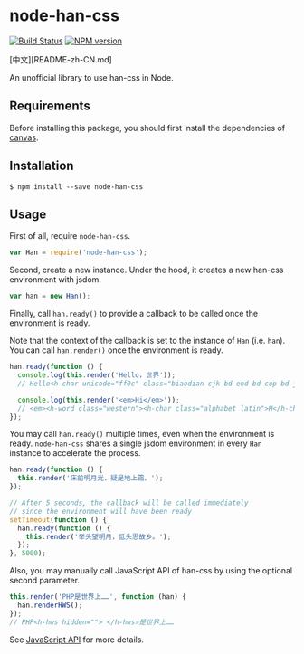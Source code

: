 # node-han-css

[![Build Status](https://travis-ci.org/lujjjh/node-han-css.svg?branch=master)](https://travis-ci.org/lujjjh/node-han-css)
[![NPM version](https://img.shields.io/npm/v/node-han-css.svg)](https://www.npmjs.com/package/node-han-css)

[中文][README-zh-CN.md]

An unofficial library to use han-css in Node.

## Requirements

Before installing this package, you should first install the dependencies of [canvas][node-canvas].

## Installation

    $ npm install --save node-han-css

## Usage

First of all, require `node-han-css`.

```js
var Han = require('node-han-css');
```

Second, create a new instance. Under the hood, it creates a new han-css
environment with jsdom.

```js
var han = new Han();
```

Finally, call `han.ready()` to provide a callback to be called once
the environment is ready.

Note that the context of the callback is set to the instance of `Han`
(i.e. `han`). You can call `han.render()` once the environment is
ready.

```js
han.ready(function () {
  console.log(this.render('Hello，世界'));
  // Hello<h-char unicode="ff0c" class="biaodian cjk bd-end bd-cop bd-jiya bd-hangable"><h-inner>，</h-inner></h-char>世界

  console.log(this.render('<em>Hi</em>'));
  // <em><h-word class="western"><h-char class="alphabet latin">H</h-char><h-char class="alphabet latin">i</h-char></h-word></em>
});
```

You may call `han.ready()` multiple times, even when the environment
is ready. `node-han-css` shares a single jsdom environment in every
`Han` instance to accelerate the process.

```js
han.ready(function () {
  this.render('床前明月光，疑是地上霜。');
});

// After 5 seconds, the callback will be called immediately
// since the environment will have been ready
setTimeout(function () {
  han.ready(function () {
    this.render('举头望明月，低头思故乡。');
  });
}, 5000);
```

Also, you may manually call JavaScript API of han-css by using the
optional second parameter.

```js
this.render('PHP是世界上……', function (han) {
  han.renderHWS();
});
// PHP<h-hws hidden=""> </h-hws>是世界上……
```

See [JavaScript API][hanzi-js-api] for more details.

[node-canvas]: https://github.com/Automattic/node-canvas#installation
[hanzi-js-api]: https://css.hanzi.co/manual/js-api
